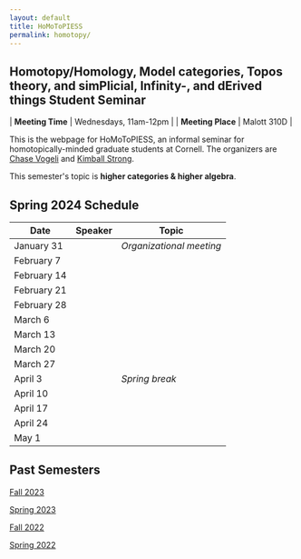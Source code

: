 ```yaml
---
layout: default
title: HoMoToPIESS
permalink: homotopy/
---
```

## **Ho**motopy/**Ho**mology, **Mo**del categories, **To**pos theory, and sim**P**licial, **I**nfinity-, and d**E**rived things **S**tudent **S**eminar

| __Meeting Time__ | Wednesdays, 11am-12pm |
| __Meeting Place__ | Malott 310D |

This is the webpage for HoMoToPIESS, an informal seminar for homotopically-minded graduate students at Cornell. The organizers are [Chase Vogeli](https://chasevoge.li/) and [Kimball Strong](https://e.math.cornell.edu/people/Kimball_Strong/).

This semester's topic is __higher categories & higher algebra__.

## Spring 2024 Schedule

| Date | Speaker | Topic |
| --- | --- | --- |
| January 31 | | *Organizational meeting* |
| February 7 | | |
| February 14 | | |
| February 21 | | |
| February 28 | | |
| March 6 | | |
| March 13 | | |
| March 20 | | |
| March 27 | | |
| April 3 | | *Spring break* |
| April 10 | | |
| April 17 | | |
| April 24 | | |
| May 1 | | |

## Past Semesters

[Fall 2023](fa23.html)

[Spring 2023](sp23.html)

[Fall 2022](fa22.html)

[Spring 2022](sp22.html)
